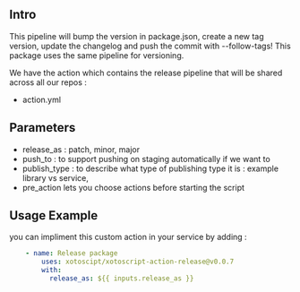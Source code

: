 
## Intro

This pipeline will bump the version in package.json, create a new tag version, update the changelog and push the commit with --follow-tags! This package uses the same pipeline for versioning.

We have the action which contains the release pipeline that will be shared across all our repos :

- action.yml

## Parameters

- release_as : patch, minor, major
- push_to : to support pushing on staging automatically if we want to
- publish_type : to describe what type of publishing type it is : example library vs service,
- pre_action lets you choose actions before starting the script

## Usage Example

you can impliment this custom action in your service by adding :

```yaml
    - name: Release package
        uses: xotoscipt/xotoscript-action-release@v0.0.7
        with:
          release_as: ${{ inputs.release_as }}
```

